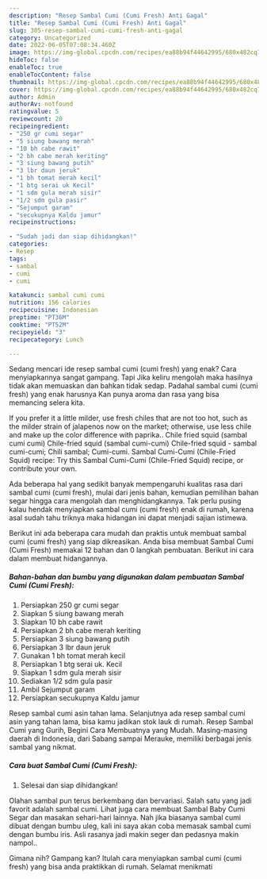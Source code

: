 ```yaml
---
description: "Resep Sambal Cumi (Cumi Fresh) Anti Gagal"
title: "Resep Sambal Cumi (Cumi Fresh) Anti Gagal"
slug: 305-resep-sambal-cumi-cumi-fresh-anti-gagal
category: Uncategorized
date: 2022-06-05T07:08:34.460Z
image: https://img-global.cpcdn.com/recipes/ea88b94f44642995/680x482cq70/sambal-cumi-cumi-fresh-foto-resep-utama.jpg
hideToc: false
enableToc: true
enableTocContent: false
thumbnail: https://img-global.cpcdn.com/recipes/ea88b94f44642995/680x482cq70/sambal-cumi-cumi-fresh-foto-resep-utama.jpg
cover: https://img-global.cpcdn.com/recipes/ea88b94f44642995/680x482cq70/sambal-cumi-cumi-fresh-foto-resep-utama.jpg
author: Admin
authorAv: notfound
ratingvalue: 5
reviewcount: 20
recipeingredient:
- "250 gr cumi segar"
- "5 siung bawang merah"
- "10 bh cabe rawit"
- "2 bh cabe merah keriting"
- "3 siung bawang putih"
- "3 lbr daun jeruk"
- "1 bh tomat merah kecil"
- "1 btg serai uk Kecil"
- "1 sdm gula merah sisir"
- "1/2 sdm gula pasir"
- "Sejumput garam"
- "secukupnya Kaldu jamur"
recipeinstructions:

- "Sudah jadi dan siap dihidangkan!"
categories:
- Resep
tags:
- sambal
- cumi
- cumi

katakunci: sambal cumi cumi 
nutrition: 156 calories
recipecuisine: Indonesian
preptime: "PT36M"
cooktime: "PT52M"
recipeyield: "3"
recipecategory: Lunch

---
```



Sedang mencari ide resep sambal cumi (cumi fresh) yang enak? Cara menyiapkannya sangat gampang. Tapi Jika keliru mengolah maka hasilnya tidak akan memuaskan dan bahkan tidak sedap. Padahal sambal cumi (cumi fresh) yang enak harusnya Kan punya aroma dan rasa yang bisa memancing selera kita.


If you prefer it a little milder, use fresh chiles that are not too hot, such as the milder strain of jalapenos now on the market; otherwise, use less chile and make up the color difference with paprika.. Chile fried squid (sambal cumi cumi) Chile-fried squid (sambal cumi-cumi) Chile-fried squid - sambal cumi-cumi; Chili sambal; Cumi-cumi. Sambal Cumi-Cumi (Chile-Fried Squid) recipe: Try this Sambal Cumi-Cumi (Chile-Fried Squid) recipe, or contribute your own.

Ada beberapa hal yang sedikit banyak mempengaruhi kualitas rasa dari sambal cumi (cumi fresh), mulai dari jenis bahan, kemudian pemilihan bahan segar hingga cara mengolah dan menghidangkannya. Tak perlu pusing kalau hendak menyiapkan sambal cumi (cumi fresh) enak di rumah, karena asal sudah tahu triknya maka hidangan ini dapat menjadi sajian istimewa.


Berikut ini ada beberapa cara mudah dan praktis untuk membuat sambal cumi (cumi fresh) yang siap dikreasikan. Anda bisa membuat Sambal Cumi (Cumi Fresh) memakai 12 bahan dan 0 langkah pembuatan. Berikut ini cara dalam membuat hidangannya.

<!--inarticleads1-->

##### Bahan-bahan dan bumbu yang digunakan dalam pembuatan Sambal Cumi (Cumi Fresh):

1. Persiapkan 250 gr cumi segar
1. Siapkan 5 siung bawang merah
1. Siapkan 10 bh cabe rawit
1. Persiapkan 2 bh cabe merah keriting
1. Persiapkan 3 siung bawang putih
1. Persiapkan 3 lbr daun jeruk
1. Gunakan 1 bh tomat merah kecil
1. Persiapkan 1 btg serai uk. Kecil
1. Siapkan 1 sdm gula merah sisir
1. Sediakan 1/2 sdm gula pasir
1. Ambil Sejumput garam
1. Persiapkan secukupnya Kaldu jamur


Resep sambal cumi asin tahan lama. Selanjutnya ada resep sambal cumi asin yang tahan lama, bisa kamu jadikan stok lauk di rumah. Resep Sambal Cumi yang Gurih, Begini Cara Membuatnya yang Mudah. Masing-masing daerah di Indonesia, dari Sabang sampai Merauke, memiliki berbagai jenis sambal yang nikmat. 

<!--inarticleads2-->

##### Cara buat Sambal Cumi (Cumi Fresh):


1. Selesai dan siap dihidangkan!

Olahan sambal pun terus berkembang dan bervariasi. Salah satu yang jadi favorit adalah sambal cumi. Lihat juga cara membuat Sambal Baby Cumi Segar dan masakan sehari-hari lainnya. Nah jika biasanya sambal cumi dibuat dengan bumbu uleg, kali ini saya akan coba memasak sambal cumi dengan bumbu iris. Asli rasanya jadi makin seger dan pedasnya makin nampol.. 

Gimana nih? Gampang kan? Itulah cara menyiapkan sambal cumi (cumi fresh) yang bisa anda praktikkan di rumah. Selamat menikmati
